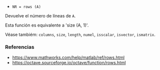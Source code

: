 - `NR = rows (A)`

Devuelve el número de líneas de `A`.

Esta función es equivalente a 'size (A, 1)'.

Véase tambiém: `columns`, `size`, `length`, `numel`, `isscalar`, `isvector`,
`ismatrix`.

### Referencias

- https://www.mathworks.com/help/matlab/ref/rows.html
- https://octave.sourceforge.io/octave/function/rows.html
